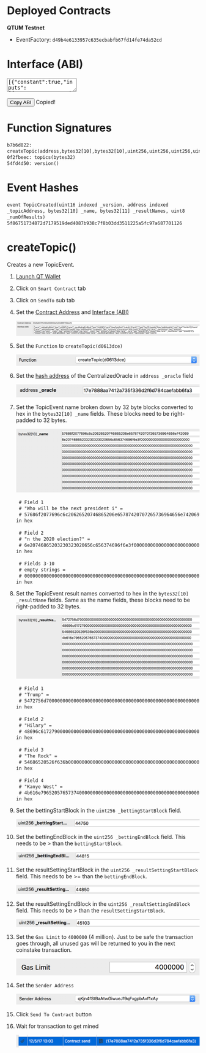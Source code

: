 # Deployed Contracts

**QTUM Testnet**

* EventFactory: `d49b4e6133957c635ecbabfb67fd14fe74da52cd`

# Interface (ABI)
<textarea id="event_factory_abi" class="abi" readonly rows="2">
[{"constant":true,"inputs":[{"name":"","type":"bytes32"}],"name":"topics","outputs":[{"name":"","type":"address"}],"payable":false,"stateMutability":"view","type":"function"},{"constant":true,"inputs":[],"name":"version","outputs":[{"name":"","type":"uint16"}],"payable":false,"stateMutability":"view","type":"function"},{"constant":false,"inputs":[{"name":"_oracle","type":"address"},{"name":"_name","type":"bytes32[10]"},{"name":"_resultNames","type":"bytes32[10]"},{"name":"_bettingStartBlock","type":"uint256"},{"name":"_bettingEndBlock","type":"uint256"},{"name":"_resultSettingStartBlock","type":"uint256"},{"name":"_resultSettingEndBlock","type":"uint256"}],"name":"createTopic","outputs":[{"name":"topicEvent","type":"address"}],"payable":false,"stateMutability":"nonpayable","type":"function"},{"inputs":[{"name":"_addressManager","type":"address"}],"payable":false,"stateMutability":"nonpayable","type":"constructor"},{"anonymous":false,"inputs":[{"indexed":true,"name":"_version","type":"uint16"},{"indexed":true,"name":"_topicAddress","type":"address"},{"indexed":false,"name":"_name","type":"bytes32[10]"},{"indexed":false,"name":"_resultNames","type":"bytes32[11]"},{"indexed":false,"name":"_numOfResults","type":"uint8"}],"name":"TopicCreated","type":"event"}]
</textarea>
<button class="btn" data-clipboard-target="#event_factory_abi">Copy ABI</button>
<span class="copied">Copied!</span>

# Function Signatures

    b7b6d822: createTopic(address,bytes32[10],bytes32[10],uint256,uint256,uint256,uint256)
    0f2fbeec: topics(bytes32)
    54fd4d50: version()

# Event Hashes

    event TopicCreated(uint16 indexed _version, address indexed _topicAddress, bytes32[10] _name, bytes32[11] _resultNames, uint8 _numOfResults)
    5f86751734872d7179519ded4087b938c7f8b03dd3511225a5fc97a687701126

# createTopic()
Creates a new TopicEvent.

1. [Launch QT Wallet](../qtum/qt_wallet.md#launch-qt-wallet)
2. Click on `Smart Contract` tab
3. Click on `SendTo` sub tab
4. Set the [Contract Address](#deployed-contracts) and [Interface (ABI)](#interface-abi)

    ![](../img/create_topicevent1.png)

5. Set the `Function` to `createTopic(d0613dce)`

    ![](../img/create_topicevent2.png)

6. Set the [hash address](../qtum/qt_wallet.md#convert-qtum-address-to-hash) of the CentralizedOracle in `address _oracle` field

    ![](../img/create_topicevent3.png)

7. Set the TopicEvent name broken down by 32 byte blocks converted to hex in the `bytes32[10] _name` fields. These blocks need to be right-padded to 32 bytes. 

    ![](../img/create_topicevent4.png)

        # Field 1
        # "Who will be the next president i" = 
        # 57686f2077696c6c20626520746865206e65787420707265736964656e742069 in hex

        # Field 2
        # "n the 2020 election?" = 
        # 6e20746865203230323020656c656374696f6e3f000000000000000000000000 in hex

        # Fields 3-10
        # empty strings = 
        # 0000000000000000000000000000000000000000000000000000000000000000 in hex

8. Set the TopicEvent result names converted to hex in the `bytes32[10] _resultName` fields. Same as the name fields, these blocks need to be right-padded to 32 bytes.

    ![](../img/create_topicevent5.png)

        # Field 1
        # "Trump" = 
        # 5472756d70000000000000000000000000000000000000000000000000000000 in hex

        # Field 2
        # "Hilary" = 
        # 48696c6172790000000000000000000000000000000000000000000000000000 in hex

        # Field 3
        # "The Rock" = 
        # 54686520526f636b000000000000000000000000000000000000000000000000 in hex

        # Field 4
        # "Kanye West" = 
        # 4b616e7965205765737400000000000000000000000000000000000000000000 in hex

9. Set the bettingStartBlock in the `uint256 _bettingStartBlock` field.

    ![](../img/create_topicevent6.png)

10. Set the bettingEndBlock in the `uint256 _bettingEndBlock` field. This needs to be > than the `bettingStartBlock`.

    ![](../img/create_topicevent7.png)

11. Set the resultSettingStartBlock in the `uint256 _resultSettingStartBlock` field. This needs to be >= than the `bettingEndBlock`.

    ![](../img/create_topicevent8.png)

12. Set the resultSettingEndBlock in the `uint256 _resultSettingEndBlock` field. This needs to be > than the `resultSettingStartBlock`.

    ![](../img/create_topicevent9.png)

13. Set the `Gas Limit` to `4000000` (4 million). Just to be safe the transaction goes through, all unused gas will be returned to you in the next coinstake transaction.

    ![](../img/create_topicevent10.png)

14. Set the `Sender Address`

    ![](../img/create_topicevent11.png)

15. Click `Send To Contract` button
16. Wait for transaction to get mined

    ![](../img/create_topicevent12.png)
